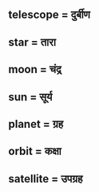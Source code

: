 ## telescope = दुर्बीण

## star = तारा

## moon = चंद्र

## sun = सूर्य

## planet = ग्रह

## orbit = कक्षा

## satellite = उपग्रह

